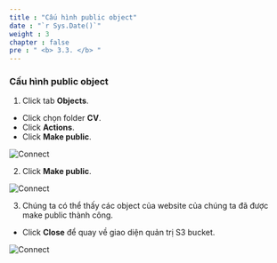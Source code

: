 ```yaml
---
title : "Cấu hình public object"
date : "`r Sys.Date()`"
weight : 3
chapter : false
pre : " <b> 3.3. </b> "
---
```

### Cấu hình public object

1. Click tab **Objects**.
  + Click chọn folder **CV**.
  + Click **Actions**.
  + Click **Make public**.
  
![Connect](/images/3.HoststaticwebinS3/3.3-po/001.png)

2. Click **Make public**.
   
![Connect](/images/3.HoststaticwebinS3/3.3-po/002.png)

3. Chúng ta có thể thấy các object của website của chúng ta đã được make public thành công.
  + Click **Close** để quay về giao diện quản trị S3 bucket.

![Connect](/images/3.HoststaticwebinS3/3.3-po/003.png)

